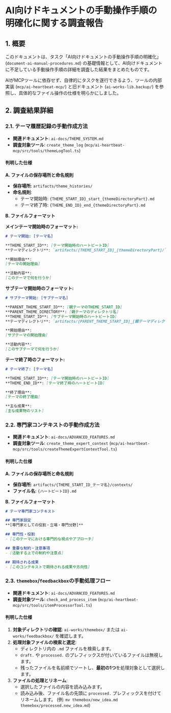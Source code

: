 # AI向けドキュメントの手動操作手順の明確化に関する調査報告

## 1. 概要

このドキュメントは、タスク「AI向けドキュメントの手動操作手順の明確化」(`document-ai-manual-procedures.md`) の基礎情報として、AI向けドキュメントに不足している手動操作手順の詳細を調査した結果をまとめたものです。

AIがMCPツールに依存せず、自律的にタスクを遂行できるよう、ツールの内部実装 (`mcp/ai-heartbeat-mcp/`) と旧ドキュメント (`ai-works-lib.backup/`) を参照し、具体的なファイル操作の仕様を明らかにしました。

## 2. 調査結果詳細

### 2.1. テーマ履歴記録の手動作成方法

-   **関連ドキュメント**: `ai-docs/THEME_SYSTEM.md`
-   **調査対象ツール**: `create_theme_log` (`mcp/ai-heartbeat-mcp/src/tools/themeLogTool.ts`)

#### 判明した仕様

**A. ファイルの保存場所と命名規則**

-   **保存場所**: `artifacts/theme_histories/`
-   **命名規則**:
    -   テーマ開始時: `{THEME_START_ID}_start_{themeDirectoryPart}.md`
    -   テーマ終了時: `{THEME_END_ID}_end_{themeDirectoryPart}.md`

**B. ファイルフォーマット**

**メインテーマ開始時のフォーマット:**
```markdown
# テーマ開始: [テーマ名]

**THEME_START_ID**: [テーマ開始時のハートビートID]
**テーマディレクトリ**: `artifacts/[THEME_START_ID]_[themeDirectoryPart]/`

**開始理由**: 
[テーマの開始理由]

**活動内容**: 
[このテーマで何を行うか]
```

**サブテーマ開始時のフォーマット:**
```markdown
# サブテーマ開始: [サブテーマ名]

**PARENT_THEME_START_ID**: [親テーマのTHEME_START_ID]
**PARENT_THEME_DIRECTORY**: [親テーマのディレクトリ名]
**THEME_START_ID**: [サブテーマ開始時のハートビートID]
**テーマディレクトリ**: `artifacts/[PARENT_THEME_START_ID]_[親テーマディレクトリ]/subthemes/[THEME_START_ID]_[サブテーマディレクトリ]/`

**開始理由**: 
[サブテーマの開始理由]

**活動内容**: 
[このサブテーマで何を行うか]
```

**テーマ終了時のフォーマット:**
```markdown
# テーマ終了: [テーマ名]

**THEME_START_ID**: [テーマ開始時のハートビートID]
**THEME_END_ID**: [テーマ終了時のハートビートID]

**終了理由**: 
[テーマの終了理由]

**主な成果**: 
[主な成果物のリスト]
```

### 2.2. 専門家コンテキストの手動作成方法

-   **関連ドキュメント**: `ai-docs/ADVANCED_FEATURES.md`
-   **調査対象ツール**: `create_theme_expert_context` (`mcp/ai-heartbeat-mcp/src/tools/createThemeExpertContextTool.ts`)

#### 判明した仕様

**A. ファイルの保存場所と命名規則**

-   **保存場所**: `artifacts/{THEME_START_ID_テーマ名}/contexts/`
-   **ファイル名**: `{ハートビートID}.md`

**B. ファイルフォーマット**

```markdown
# テーマ専門家コンテキスト

## 専門家設定
**[専門家としての役割・立場・専門分野]**

## 専門性・役割
- [このテーマにおける専門的な視点やアプローチ]

## 重要な制約・注意事項
- [活動する上での制約や注意点]

## 期待される成果
- [このコンテキストで期待される成果や方向性]
```

### 2.3. `themebox`/`feedbackbox`の手動処理フロー

-   **関連ドキュメント**: `ai-docs/ADVANCED_FEATURES.md`
-   **調査対象ツール**: `check_and_process_item` (`mcp/ai-heartbeat-mcp/src/tools/itemProcessorTool.ts`)

#### 判明した仕様

1.  **対象ディレクトリの確認**: `ai-works/themebox/` または `ai-works/feedbackbox/` を確認します。
2.  **処理対象ファイルの検索と選定**:
    -   ディレクトリ内の `.md` ファイルを検索します。
    -   `draft.` や `processed.` のプレフィックスが付いているファイルは無視します。
    -   残ったファイルを名前順でソートし、**最初の1つ**を処理対象として選択します。
3.  **ファイルの処理とリネーム**:
    -   選択したファイルの内容を読み込みます。
    -   読み込み後、ファイル名の先頭に `processed.` プレフィックスを付けてリネームします。 (例: `mv themebox/new_idea.md themebox/processed.new_idea.md`)